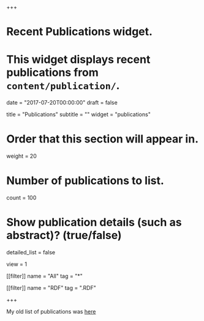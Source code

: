 +++
# Recent Publications widget.
# This widget displays recent publications from `content/publication/`.

date = "2017-07-20T00:00:00"
draft = false

title = "Publications"
subtitle = ""
widget = "publications"

# Order that this section will appear in.
weight = 20

# Number of publications to list.
count = 100

# Show publication details (such as abstract)? (true/false)
detailed_list = false

view = 1

[[filter]]
  name = "All"
  tag = "*"

[[filter]]
  name = "RDF"
  tag = ".RDF"
  
+++

My old list of publications was [here](http://di002.edv.uniovi.es/~labra/Publications.html)




